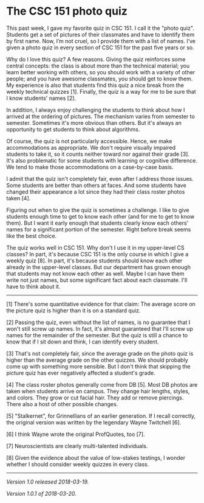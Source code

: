 The CSC 151 photo quiz
======================

This past week, I gave my favorite quiz in CSC 151.  I call it the
"photo quiz".  Students get a set of pictures of their classmates and
have to identify them by first name. Now, I’m not cruel, so I provide
them with a list of names.  I’ve given a photo quiz in every section
of CSC 151 for the past five years or so.

Why do I love this quiz?  A few reasons.  Giving the quiz reinforces some
central concepts: the class is about more than the technical material;
you learn better working with others, so you should work with a variety
of other people; and you have awesome classmates, you should get to
know them.  My experience is also that students find this quiz a nice
break from the weekly technical quizzes [1].  Finally, the quiz is a way
for me to be sure that I know students' names [2].

In addition, I always enjoy challenging the students to think about how I
arrived at the ordering of pictures.  The mechanism varies from semester
to semester.  Sometimes it's more obvious than others.  But it's always
an opportunity to get students to think about algorithms.

Of course, the quiz is not particularly accessible.  Hence, we make
accommodations as appropriate.  We don't require visually impaired
students to take it, so it counts neither toward nor against their grade
[3].  It's also problematic for some students with learning or cognitive
difference.  We tend to make those accommodations on a case-by-case basis.

I admit that the quiz isn't completely fair, even after I address those
issues.  Some students are better than others at faces.  And some students
have changed their appearance a lot since they had their class roster
photos taken [4].

Figuring out when to give the quiz is sometimes a challenge.  I like
to give students enough time to get to know each other (and for me to
get to know them).  But I want it early enough that students clearly
know each others' names for a significant portion of the semester.
Right before break seems like the best choice.

The quiz works well in CSC 151.  Why don't I use it in my upper-level
CS classes?  In part, it's because CSC 151 is the only course in which
I give a weekly quiz [8].  In part, it's because students should know each
other already in the upper-level classes.  But our department has grown
enough that students may not know each other as well.  Maybe I can have
them write not just names, but some significant fact about each classmate.
I'll have to think about it.

---

[1] There's some quantitative evidence for that claim: The average score
on the picture quiz is higher than it is on a standard quiz.

[2] Passing the quiz, even without the list of names, is no guarantee
that I won't still screw up names.  In fact, it's almost guaranteed that
I'll screw up names for the remainder of the semester.  But the quiz is
still a chance to know that if I sit down and think, I can identify every
student.

[3] That's not completely fair, since the average grade on the photo
quiz is higher than the average grade on the other quizzes.  We should
probably come up with something more sensible.  But I don't think that
skipping the picture quiz has ever negatively affected a student's grade.

[4] The class roster photos generally come from DB [5].  Most DB photos
are taken when students arrive on campus.  They change hair lengths,
styles, and colors.  They grow or cut facial hair.  They add or remove
piercings.  There also a host of other possible changes.

[5] "Stalkernet", for Grinnellians of an earlier generation.  If I
recall correctly, the original version was written by the legendary
Wayne Twitchell [6].

[6] I think Wayne wrote the original ProfQuotes, too [7].

[7] Neuroscientists are clearly multi-talented individuals.

[8] Given the evidence about the value of low-stakes testings, I wonder
whether I should consider weekly quizzes in every class.

---

*Version 1.0 released 2018-03-19.*

*Version 1.0.1 of 2018-03-20.*
